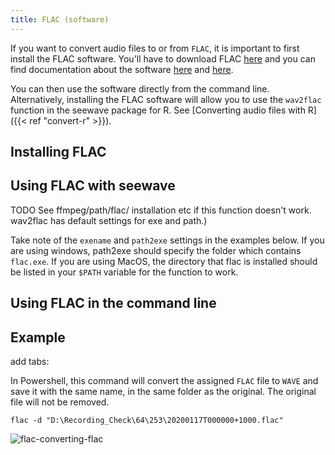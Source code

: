 ```yaml
---
title: FLAC (software)
---
```


If you want to convert audio files to or from `FLAC`, it is important to first
install the FLAC software. You'll have to download FLAC
[here](https://xiph.org/flac/download.html) and you can find documentation about
the software [here](https://xiph.org/flac/documentation.html) and
[here](https://xiph.org/flac/documentation_tools.html). 

You can then use the software directly from the command line. Alternatively,
installing the FLAC software will allow you to use the `wav2flac` function in
the seewave package for R. See [Converting audio files with R]({{< ref
"convert-r" >}}). 

## Installing FLAC

## Using FLAC with seewave

TODO
See ffmpeg/path/flac/ installation etc if this function doesn't work. wav2flac
has default settings for exe and path.)

Take note of the `exename` and `path2exe` settings in the examples below. If you
are using windows, path2exe should specify the folder which contains `flac.exe`.
If you are using MacOS, the directory that flac is installed should be listed in
your `$PATH` variable for the function to work. 

## Using FLAC in the command line 

## Example

add tabs: 

In Powershell, this command will convert the assigned `FLAC` file to `WAVE` and
save it with the same name, in the same folder as the original. The original
file will not be removed. 

```
flac -d "D:\Recording_Check\64\253\20200117T000000+1000.flac"
```
![flac-converting-flac](flac-converting-flac.JPG)